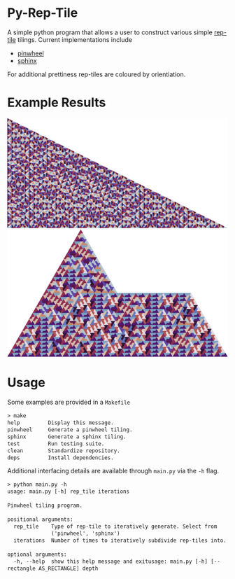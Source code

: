 # Py-Rep-Tile

A simple python program that allows a user to construct various simple
[rep-tile](https://en.wikipedia.org/wiki/Rep-tile)
tilings. Current implementations include

- [pinwheel](https://en.wikipedia.org/wiki/Pinwheel_tiling)
- [sphinx](https://en.wikipedia.org/wiki/Sphinx_tiling)

For additional prettiness rep-tiles are coloured by orientiation.

# Example Results

![Pinwheel Tiling](imgs/pinwheel.png)
![Sphinx Tiling](imgs/sphinx.png)

# Usage

Some examples are provided in a `Makefile`

```
> make
help         Display this message.
pinwheel     Generate a pinwheel tiling.
sphinx       Generate a sphinx tiling.
test         Run testing suite.
clean        Standardize repository.
deps         Install dependencies.
```

Additional interfacing details are available through `main.py` via the `-h` flag.

```
> python main.py -h
usage: main.py [-h] rep_tile iterations

Pinwheel tiling program.

positional arguments:
  rep_tile    Type of rep-tile to iteratively generate. Select from
              ('pinwheel', 'sphinx')
  iterations  Number of times to iteratively subdivide rep-tiles into.

optional arguments:
  -h, --help  show this help message and exitusage: main.py [-h] [--rectangle AS_RECTANGLE] depth
```
